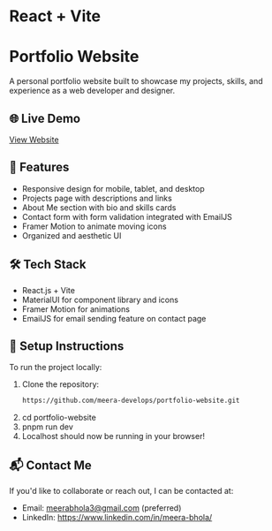 # React + Vite

# Portfolio Website
A personal portfolio website built to showcase my projects, skills, and experience as a web developer and designer.

## 🌐 Live Demo
[View Website](https://your-portfolio-link.com)

## 📌 Features

- Responsive design for mobile, tablet, and desktop
- Projects page with descriptions and links
- About Me section with bio and skills cards
- Contact form with form validation integrated with EmailJS
- Framer Motion to animate moving icons 
- Organized and aesthetic UI

## 🛠️ Tech Stack

- React.js + Vite
- MaterialUI for component library and icons
- Framer Motion for animations
- EmailJS for email sending feature on contact page 

## 🚀 Setup Instructions

To run the project locally:

1. Clone the repository:
    ```bash
   https://github.com/meera-develops/portfolio-website.git
2. cd portfolio-website
3. pnpm run dev
4. Localhost should now be running in your browser!

## 📬 Contact Me
If you'd like to collaborate or reach out, I can be contacted at:
- Email: meerabhola3@gmail.com (preferred)
- LinkedIn: https://www.linkedin.com/in/meera-bhola/
